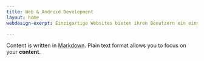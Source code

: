 ```yaml
---
title: Web & Android Development
layout: home
webdesign-exerpt: Einzigartige Websites bieten ihren Benutzern ein einmaliges Erlebnis. Gewinnen sie neue Kunden ohne grossen Aufwand und seien sie rund um die Uhr präsent. Wir sind der Partner um ihr Projekt zielführend zu realisieren.

---
```



Content is written in [Markdown](https://learnxinyminutes.com/docs/markdown/). Plain text format allows you to focus on your **content**.

<!--
You can use HTML elements in Markdown, such as the comment element, and they won't be affected by a markdown parser. However, if you create an HTML element in your markdown file, you cannot use markdown syntax within that element's contents.
-->
